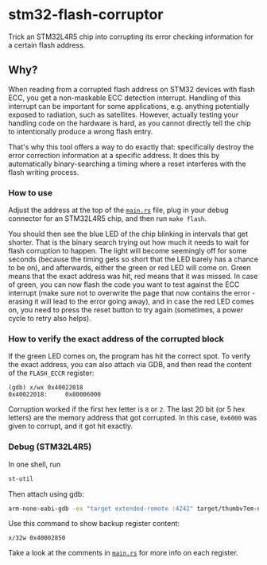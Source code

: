 # stm32-flash-corruptor

Trick an STM32L4R5 chip into corrupting its error checking information for a certain flash address.

## Why?

When reading from a corrupted flash address on STM32 devices with flash ECC, you get a non-maskable ECC detection interrupt. Handling of this interrupt can be important for some applications, e.g. anything potentially exposed to radiation, such as satellites. However, actually testing your handling code on the hardware is hard, as you cannot directly tell the chip to intentionally produce a wrong flash entry.

That's why this tool offers a way to do exactly that: specifically destroy the error correction information at a specific address. It does this by automatically binary-searching a timing where a reset interferes with the flash writing process.

### How to use

Adjust the address at the top of the [`main.rs`](src/main.rs) file, plug in your debug connector for an STM32L4R5 chip, and then run `make flash`.

You should then see the blue LED of the chip blinking in intervals that get shorter. That is the binary search trying out how much it needs to wait for flash corruption to happen. The light will become seemingly off for some seconds (because the timing gets so short that the LED barely has a chance to be on), and afterwards, either the green or red LED will come on. Green means that the exact address was hit, red means that it was missed. In case of green, you can now flash the code you want to test against the ECC interrupt (make sure not to overwrite the page that now contains the error - erasing it will lead to the error going away), and in case the red LED comes on, you need to press the reset button to try again (sometimes, a power cycle to retry also helps).  

### How to verify the exact address of the corrupted block

If the green LED comes on, the program has hit the correct spot. To verify the exact address, you can also attach via GDB, and then read the content of the `FLASH_ECCR` register:

```gdb
(gdb) x/wx 0x40022018
0x40022018:     0x80006000
```

Corruption worked if the first hex letter is `8` or `2`. The last 20 bit (or 5 hex letters) are the memory address that got corrupted. In this case, `0x6000` was given to corrupt, and it got hit exactly.

### Debug (STM32L4R5)

In one shell, run

```sh
st-util
```

Then attach using gdb:

```sh
arm-none-eabi-gdb -ex "target extended-remote :4242" target/thumbv7em-none-eabi/release/stm32-flash-corruptor
```

Use this command to show backup register content:

```gdb
x/32w 0x40002850
```

Take a look at the comments in [`main.rs`](src/main.rs) for more info on each register.
